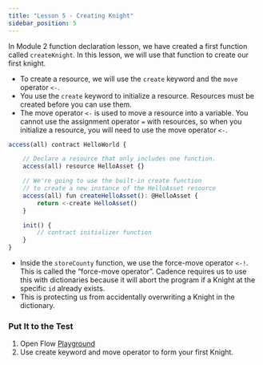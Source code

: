 ```yaml
---
title: "Lesson 5 - Creating Knight"
sidebar_position: 5
---
```


In Module 2 function declaration lesson, we have created a first function called `createKnight`. In this lesson, we will use that function to create our first knight.

- To create a resource, we will use the `create` keyword and the `move` operator `<-`.
- You use the `create` keyword to initialize a resource. Resources must be created before you can use them.
- The move operator `<-` is used to move a resource into a variable. You cannot use the assignment operator `=` with resources, so when you initialize a resource, you will need to use the move operator `<-`.

```jsx
access(all) contract HelloWorld {

    // Declare a resource that only includes one function.
    access(all) resource HelloAsset {}

    // We're going to use the built-in create function
    // to create a new instance of the HelloAsset resource
    access(all) fun createHelloAsset(): @HelloAsset {
        return <-create HelloAsset()
    }

    init() {
        // contract initializer function
    }
}
```

- Inside the `storeCounty` function, we use the force-move operator `<-!`. This is called the “force-move operator”. Cadence requires us to use this with dictionaries because it will abort the program if a Knight at the specific `id` already exists.
- This is protecting us from accidentally overwriting a Knight in the dictionary.

### Put It to the Test

1. Open Flow [Playground](https://play.flow.com/)
2. Use create keyword and move operator to form your first Knight.
